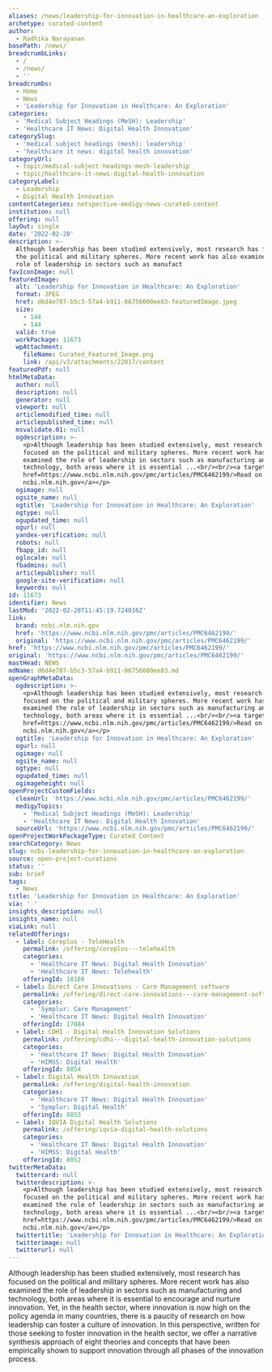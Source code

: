```yaml
---
aliases: /news/leadership-for-innovation-in-healthcare-an-exploration
archetype: curated-content
author:
  - Radhika Narayanan
basePath: /news/
breadcrumbLinks:
  - /
  - /news/
  - ''
breadcrumbs:
  - Home
  - News
  - 'Leadership for Innovation in Healthcare: An Exploration'
categories:
  - 'Medical Subject Headings (MeSH): Leadership'
  - 'Healthcare IT News: Digital Health Innovation'
categorySlug:
  - 'medical subject headings (mesh): leadership'
  - 'healthcare it news: digital health innovation'
categoryUrl:
  - topic/medical-subject-headings-mesh-leadership
  - topic/healthcare-it-news-digital-health-innovation
categoryLabel:
  - Leadership
  - Digital Health Innovation
contentCategories: netspective-medigy-news-curated-content
institution: null
offering: null
layOut: single
date: '2022-02-28'
description: >-
  Although leadership has been studied extensively, most research has focused on
  the political and military spheres. More recent work has also examined the
  role of leadership in sectors such as manufact
favIconImage: null
featuredImage:
  alt: 'Leadership for Innovation in Healthcare: An Exploration'
  format: JPEG
  href: d6d4e787-b5c3-57a4-b911-86756600ee83-featuredImage.jpeg
  size:
    - 144
    - 144
  valid: true
  workPackage: 11673
  wpAttachment:
    fileName: Curated_Featured_Image.png
    link: /api/v3/attachments/22017/content
featuredPdf: null
htmlMetaData:
  author: null
  description: null
  generator: null
  viewport: null
  articlemodified_time: null
  articlepublished_time: null
  msvalidate.01: null
  ogdescription: >-
    <p>Although leadership has been studied extensively, most research has
    focused on the political and military spheres. More recent work has also
    examined the role of leadership in sectors such as manufacturing and
    technology, both areas where it is essential ...<br/><br/><a target="_blank"
    href=https://www.ncbi.nlm.nih.gov/pmc/articles/PMC6462199/>Read on
    ncbi.nlm.nih.gov</a></p>
  ogimage: null
  ogsite_name: null
  ogtitle: 'Leadership for Innovation in Healthcare: An Exploration'
  ogtype: null
  ogupdated_time: null
  ogurl: null
  yandex-verification: null
  robots: null
  fbapp_id: null
  oglocale: null
  fbadmins: null
  articlepublisher: null
  google-site-verification: null
  keywords: null
id: 11673
identifier: News
lastMod: '2022-02-28T11:45:19.724016Z'
link:
  brand: ncbi.nlm.nih.gov
  href: 'https://www.ncbi.nlm.nih.gov/pmc/articles/PMC6462199/'
  original: 'https://www.ncbi.nlm.nih.gov/pmc/articles/PMC6462199/'
href: 'https://www.ncbi.nlm.nih.gov/pmc/articles/PMC6462199/'
original: 'https://www.ncbi.nlm.nih.gov/pmc/articles/PMC6462199/'
mastHead: NEWS
mdName: d6d4e787-b5c3-57a4-b911-86756600ee83.md
openGraphMetaData:
  ogdescription: >-
    <p>Although leadership has been studied extensively, most research has
    focused on the political and military spheres. More recent work has also
    examined the role of leadership in sectors such as manufacturing and
    technology, both areas where it is essential ...<br/><br/><a target="_blank"
    href=https://www.ncbi.nlm.nih.gov/pmc/articles/PMC6462199/>Read on
    ncbi.nlm.nih.gov</a></p>
  ogtitle: 'Leadership for Innovation in Healthcare: An Exploration'
  ogurl: null
  ogimage: null
  ogsite_name: null
  ogtype: null
  ogupdated_time: null
  ogimageheight: null
openProjectCustomFields:
  cleanUrl: 'https://www.ncbi.nlm.nih.gov/pmc/articles/PMC6462199/'
  medigyTopics:
    - 'Medical Subject Headings (MeSH): Leadership'
    - 'Healthcare IT News: Digital Health Innovation'
  sourceUrl: 'https://www.ncbi.nlm.nih.gov/pmc/articles/PMC6462199/'
openProjectWorkPackageType: Curated Content
searchCategory: News
slug: ncbi-leadership-for-innovation-in-healthcare-an-exploration
source: open-project-curations
status: ''
sub: brief
tags:
  - News
title: 'Leadership for Innovation in Healthcare: An Exploration'
via: ' '
insights_description: null
insights_name: null
viaLink: null
relatedOfferings:
  - label: Coreplus - TeleHealth
    permalink: /offering/coreplus---telehealth
    categories:
      - 'Healthcare IT News: Digital Health Innovation'
      - 'Healthcare IT News: Telehealth'
    offeringId: 18166
  - label: Direct Care Innovations - Care Management software
    permalink: /offering/direct-care-innovations---care-management-software
    categories:
      - 'Symplur: Care Management'
      - 'Healthcare IT News: Digital Health Innovation'
    offeringId: 17884
  - label: CDHI - Digital Health Innovation Solutions
    permalink: /offering/cdhi---digital-health-innovation-solutions
    categories:
      - 'Healthcare IT News: Digital Health Innovation'
      - 'HIMSS: Digital Health'
    offeringId: 8854
  - label: Digital Health Innovation
    permalink: /offering/digital-health-innovation
    categories:
      - 'Healthcare IT News: Digital Health Innovation'
      - 'Symplur: Digital Health'
    offeringId: 8853
  - label: IQVIA Digital Health Solutions
    permalink: /offering/iqvia-digital-health-solutions
    categories:
      - 'Healthcare IT News: Digital Health Innovation'
      - 'HIMSS: Digital Health'
    offeringId: 8852
twitterMetaData:
  twittercard: null
  twitterdescription: >-
    <p>Although leadership has been studied extensively, most research has
    focused on the political and military spheres. More recent work has also
    examined the role of leadership in sectors such as manufacturing and
    technology, both areas where it is essential ...<br/><br/><a target="_blank"
    href=https://www.ncbi.nlm.nih.gov/pmc/articles/PMC6462199/>Read on
    ncbi.nlm.nih.gov</a></p>
  twittertitle: 'Leadership for Innovation in Healthcare: An Exploration'
  twitterimage: null
  twitterurl: null
---
```

<p>Although leadership has been studied extensively, most research has focused on the political and military spheres. More recent work has also examined the role of leadership in sectors such as manufacturing and technology, both areas where it is essential to encourage and nurture innovation. Yet, in the health sector, where innovation is now high on the policy agenda in many countries, there is a paucity of research on how leadership can foster a culture of innovation. In this perspective, written for those seeking to foster innovation in the health sector, we offer a narrative synthesis approach of eight theories and concepts that have been empirically shown to support innovation through all phases of the innovation process.</p>